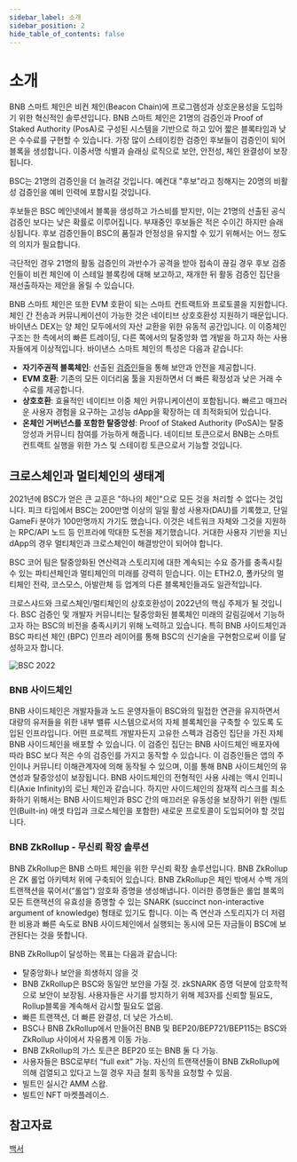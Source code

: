 ```yaml
---
sidebar_label: 소개 
sidebar_position: 2
hide_table_of_contents: false
---
```


# 소개

BNB 스마트 체인은 비컨 체인(Beacon Chain)에 프로그램성과 상호운용성을 도입하기 위한 혁신적인 솔루션입니다. BNB 스마트 체인은 21명의 검증인과 Proof of Staked Authority (PosA)로 구성된 시스템을 기반으로 하고 있어 짧은 블록타임과 낮은 수수료를 구현할 수 있습니다. 가장 많이 스테이킹한 검증인 후보들이 검증인이 되어 블록을 생성합니다. 이중서명 식별과 슬래싱 로직으로 보안, 안전성, 체인 완결성이 보장됩니다.

BSC는 21명의 검증인을 더 늘려갈 것입니다. 예컨대 "후보"라고 칭해지는 20명의 비활성 검증인을 예비 인력에 포함시킬 것입니다.

후보들은 BSC 메인넷에서 블록을 생성하고 가스비를 받지만, 이는 21명의 선출된 공식 검증인 보다는 낮은 확률로 이루어집니다. 부재중인 후보들은 적은 수이긴 하지만 슬래싱됩니다. 후보 검증인들이 BSC의 품질과 안정성을 유지할 수 있기 위해서는 어느 정도의 의지가 필요합니다.

극단적인 경우 21명의 활동 검증인의 과반수가 공격을 받아 접속이 끊길 경우 후보 검증인들이 비컨 체인에 이 스테일 블록킹에 대해 보고하고, 재개한 뒤 활동 검증인 집단을 재선출하자는 제안을 올릴 수 있습니다.

BNB 스마트 체인은 또한 EVM 호환이 되는 스마트 컨트랙트와 프로토콜을 지원합니다. 체인 간 전송과 커뮤니케이션이 가능한 것은 네이티브 상호호환성 지원하기 때문입니다. 바이낸스 DEX는 양 체인 모두에서의 자산 교환을 위한 유동적 공간입니다. 이 이중체인 구조는 한 측에서의 빠른 트레이딩, 다른 쪽에서의 탈중앙화 앱 개발을 하고자 하는 사용자들에게 이상적입니다. 바이낸스 스마트 체인의 특성은 다음과 같습니다:

* **자기주권적 블록체인**: 선출된 [검증인](consensus.md)들을 통해 보안과 안전을 제공합니다.
* **EVM 호환**: 기존의 모든 이더리움 툴을 지원하면서 더 빠른 확정성과 낮은 거래 수수료를 제공합니다.
* **상호호환**: 효율적인 네이티브 이중 체인 커뮤니케이션이 포함됩니다. 빠르고 매끄러운 사용자 경험을 요구하는 고성능 dApp을 확장하는 데 최적화되어 있습니다.
* **온체인 거버넌스를 포함한 탈중앙성**: Proof of Staked Authority (PoSA)는 탈중앙성과 커뮤니티 참여를 가능하게 해줍니다. 네이티브 토큰으로서 BNB는 스마트 컨트랙트 실행을 위한 가스 및 스테이킹 토큰으로서 기능할 것입니다.

<!--## 비컨체인과 BNB 스마트 체인 비교

|                   | 비컨 체인 | BNB 스마트 체인                    |
| ----------------- | ------------- | -------------------------------------- |
| Consensus         | DPoS          | PoSA                                   |
| No. of Validators | 11            | up to 41 (20 candidate block producers)|
| Mean Block Time   | <1s           | ~5s                                    |
| Programmability   | BEPs          | Support EVM-compatible smart contracts |
| Cross Chain       |[BEP3](https://github.com/bnb-chain/BEPs/blob/master/BEP3.md) introduces *Hash Timer Locked Contract functions* and further [mechanism](https://community.binance.org/topic/1892) to handle inter-blockchain tokens peg.    | BSC comes with efficient [native dual chain communication](cross-chain.md); Optimized for scaling high-performance dApps that require fast and smooth user experience.                    |
-->
## 크로스체인과 멀티체인의 생태계
2021년에 BSC가 얻은 큰 교훈은 "하나의 체인"으로 모든 것을 처리할 수 없다는 것입니다. 피크 타임에서 BSC는 200만명 이상의 일일 활성 사용자(DAU)를 기록했고, 단일 GameFi 분야가 100만명까지 가기도 했습니다. 이것은 네트워크 자체와 그것을 지원하는 RPC/API 노드 등 인프라에 막대한 도전을 제기했습니다. 거대한 사용자 기반을 지닌 dApp의 경우 멀티체인과 크로스체인이 해결방안이 되어야 합니다.

BSC 코어 팀은 탈중앙화된 연산력과 스토리지에 대한 계속되는 수요 증가를 충족시킬 수 있는 파티션체인과 멀티체인의 미래를 강력히 믿습니다. 이는 ETH2.0, 폴카닷의 멀티체인 전략, 코스모스, 아발란체 등 업계의 다른 블록체인들과도 일관적입니다.

크로스샤드와 크로스체인/멀티체인의 상호호환성이 2022년의 핵심 주제가 될 것입니다. BSC 검증인 및 개발자 커뮤니티는 탈중앙화된 블록체인 미래의 갈림길에서 기능하고자 하는 BSC의 비전을 충족시키기 위해 노력하고 있습니다. 특히 BNB 사이드체인과 BSC 파티션 체인 (BPC) 인프라 레이어를 통해 BSC의 신기술을 구현함으로써 이를 달성하고자 합니다.

![BSC 2022](/img/assets/BNBChain2022.png)

### BNB 사이드체인
BNB 사이드체인은 개발자들과 노드 운영자들이 BSC와의 밀접한 연관을 유지하면서 대량의 유저들을 위한 내부 밸류 시스템으로서의 자체 블록체인을 구축할 수 있도록 도입된 인프라입니다. 어떤 프로젝트 개발자든지 고유한 스펙과 검증인 집단을 가진 자체 BNB 사이드체인을 배포할 수 있습니다. 이 검증인 집단는 BNB 사이드체인 배포자에 따라 BSC 보다 적은 수의 검증인를 가지고 동작할 수 있습니다. 이 검증인들은 앱의 주인이나 커뮤니티 이해관계자에 의해 동작될 수 있으며, 이를 통해 BNB 사이드체인의 유연성과 탈중앙성이 보장됩니다. BNB 사이드체인의 전형적인 사용 사례는 액시 인피니티(Axie Infinity)의 로닌 체인과 같습니다. 하지만 사이드체인의 잠재적 리스크를 최소화하기 위해서는 BNB 사이드체인과 BSC 간의 매끄러운 유동성을 보장하기 위한 (빌트인(Built-in) 애셋 타입과 크로스체인을 포함한) 새로운 프로토콜이 도입되어야 할 것입니다.

### BNB ZkRollup - 무신뢰 확장 솔루션
   
BNB ZkRollup은 BNB 스마트 체인을 위한 무신뢰 확장 솔루션입니다. BNB ZkRollup은 ZK 롤업 아키텍처 위에 구축되어 있습니다. BNB ZkRollup은 체인 밖에서 수백 개의 트랜잭션을 묶어서(“롤업”) 암호화 증명을 생성해냅니다. 이러한 증명들은 롤업 블록의 모든 트랜잭션의 유효성을 증명할 수 있는 SNARK (succinct non-interactive argument of knowledge) 형태로 있기도 합니다. 이는 즉 연산과 스토리지가 더 저렴한 비용과 빠른 속도로 BNB 사이드체인에서 실행되는 동시에 모든 자금들이 BSC에 보관된다는 것을 뜻합니다.

BNB ZkRollup이 달성하는 목표는 다음과 같습니다:

* 탈중앙화나 보안을 희생하지 않을 것
* BNB ZkRollup은 BSC와 동일안 보안을 가질 것. zkSNARK 증명 덕분에 암호학적으로 보안이 보장됨. 사용자들은 사기를 방지하기 위해 제3자를 신뢰할 필요도, Rollup블록을 계속해서 감시할 필요도 없음.
* 빠른 트랜잭션, 더 빠른 완결성, 더 낮은 가스비.
* BSC나 BNB ZkRollup에서 만들어진 BNB 및 BEP20/BEP721/BEP115는 BSC와 ZkRollup 사이에서 자유롭게 이동 가능.
* BNB ZkRollup의 가스 토큰은 BEP20 또는 BNB 둘 다 가능. 
* 사용자들은 BSC로부터 “full exit” 가능. 자신의 트랜잭션들이 BNB ZkRollup에 의해 검열되고 있다고 느낄 경우 자금 철회 동작을 요청할 수 있음.
* 빌트인 실시간 AMM 스왑.
* 빌트인 NFT 마켓플레이스.

## 참고자료
[백서](https://github.com/bnb-chain/whitepaper/blob/master/WHITEPAPER.md)
